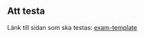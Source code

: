 ## Att testa
Länk till sidan som ska testas: [exam-template](https://tap-ht24-testverktyg.github.io/exam-template/)

